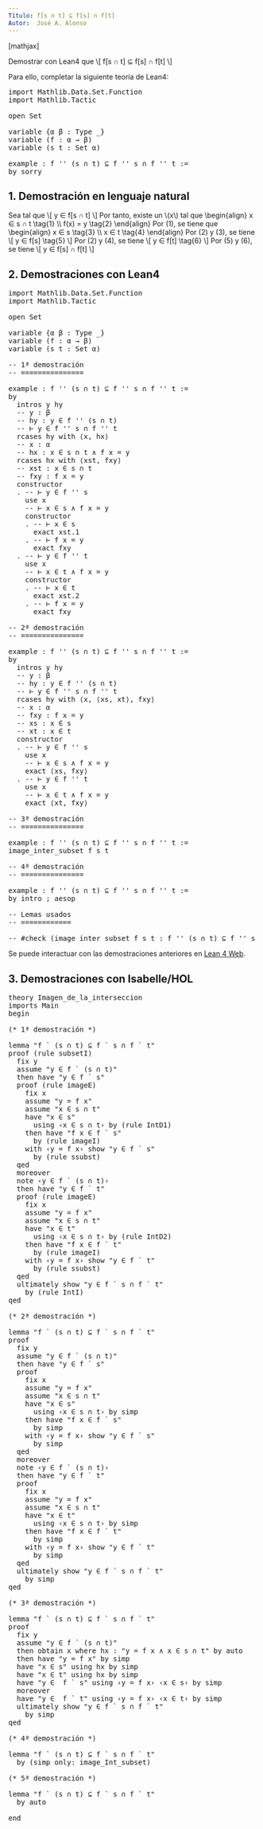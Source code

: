 ```yaml
---
Título: f[s ∩ t] ⊆ f[s] ∩ f[t]
Autor:  José A. Alonso
---
```


[mathjax]

Demostrar con Lean4 que
\\[ f[s ∩ t] ⊆ f[s] ∩ f[t]​ \\]

Para ello, completar la siguiente teoría de Lean4:

<pre lang="lean">
import Mathlib.Data.Set.Function
import Mathlib.Tactic

open Set

variable {α β : Type _}
variable (f : α → β)
variable (s t : Set α)

example : f '' (s ∩ t) ⊆ f '' s ∩ f '' t :=
by sorry
</pre>
<!--more-->

<h2>1. Demostración en lenguaje natural</h2>

Sea tal que
\\[ y ∈ f[s ∩ t] \\]
Por tanto, existe un \\(x\\) tal que
\\begin{align}
  x ∈ s ∩ t  \\tag{1} \\\\
  f(x) = y   \\tag{2}
\\end{align}
Por (1), se tiene que
\\begin{align}
  x ∈ s      \\tag{3} \\\\
  x ∈ t      \\tag{4}
\\end{align}
Por (2) y (3), se tiene
\\[ y ∈ f[s] \\tag{5} \\]
Por (2) y (4), se tiene
\\[ y ∈ f[t] \\tag{6} \\]
Por (5) y (6), se tiene
\\[ y ∈ f[s] ∩ f[t] \\]

<h2>2. Demostraciones con Lean4</h2>

<pre lang="lean">
import Mathlib.Data.Set.Function
import Mathlib.Tactic

open Set

variable {α β : Type _}
variable (f : α → β)
variable (s t : Set α)

-- 1ª demostración
-- ===============

example : f '' (s ∩ t) ⊆ f '' s ∩ f '' t :=
by
  intros y hy
  -- y : β
  -- hy : y ∈ f '' (s ∩ t)
  -- ⊢ y ∈ f '' s ∩ f '' t
  rcases hy with ⟨x, hx⟩
  -- x : α
  -- hx : x ∈ s ∩ t ∧ f x = y
  rcases hx with ⟨xst, fxy⟩
  -- xst : x ∈ s ∩ t
  -- fxy : f x = y
  constructor
  . -- ⊢ y ∈ f '' s
    use x
    -- ⊢ x ∈ s ∧ f x = y
    constructor
    . -- ⊢ x ∈ s
      exact xst.1
    . -- ⊢ f x = y
      exact fxy
  . -- ⊢ y ∈ f '' t
    use x
    -- ⊢ x ∈ t ∧ f x = y
    constructor
    . -- ⊢ x ∈ t
      exact xst.2
    . -- ⊢ f x = y
      exact fxy

-- 2ª demostración
-- ===============

example : f '' (s ∩ t) ⊆ f '' s ∩ f '' t :=
by
  intros y hy
  -- y : β
  -- hy : y ∈ f '' (s ∩ t)
  -- ⊢ y ∈ f '' s ∩ f '' t
  rcases hy with ⟨x, ⟨xs, xt⟩, fxy⟩
  -- x : α
  -- fxy : f x = y
  -- xs : x ∈ s
  -- xt : x ∈ t
  constructor
  . -- ⊢ y ∈ f '' s
    use x
    -- ⊢ x ∈ s ∧ f x = y
    exact ⟨xs, fxy⟩
  . -- ⊢ y ∈ f '' t
    use x
    -- ⊢ x ∈ t ∧ f x = y
    exact ⟨xt, fxy⟩

-- 3ª demostración
-- ===============

example : f '' (s ∩ t) ⊆ f '' s ∩ f '' t :=
image_inter_subset f s t

-- 4ª demostración
-- ===============

example : f '' (s ∩ t) ⊆ f '' s ∩ f '' t :=
by intro ; aesop

-- Lemas usados
-- ============

-- #check (image_inter_subset f s t : f '' (s ∩ t) ⊆ f '' s ∩ f '' t)
</pre>

Se puede interactuar con las demostraciones anteriores en <a href="https://live.lean-lang.org/#url=https://raw.githubusercontent.com/jaalonso/Calculemus2/main/src/Imagen_de_la_interseccion.lean" rel="noopener noreferrer" target="_blank">Lean 4 Web</a>.

<h2>3. Demostraciones con Isabelle/HOL</h2>

<pre lang="isar">
theory Imagen_de_la_interseccion
imports Main
begin

(* 1ª demostración *)

lemma "f ` (s ∩ t) ⊆ f ` s ∩ f ` t"
proof (rule subsetI)
  fix y
  assume "y ∈ f ` (s ∩ t)"
  then have "y ∈ f ` s"
  proof (rule imageE)
    fix x
    assume "y = f x"
    assume "x ∈ s ∩ t"
    have "x ∈ s"
      using ‹x ∈ s ∩ t› by (rule IntD1)
    then have "f x ∈ f ` s"
      by (rule imageI)
    with ‹y = f x› show "y ∈ f ` s"
      by (rule ssubst)
  qed
  moreover
  note ‹y ∈ f ` (s ∩ t)›
  then have "y ∈ f ` t"
  proof (rule imageE)
    fix x
    assume "y = f x"
    assume "x ∈ s ∩ t"
    have "x ∈ t"
      using ‹x ∈ s ∩ t› by (rule IntD2)
    then have "f x ∈ f ` t"
      by (rule imageI)
    with ‹y = f x› show "y ∈ f ` t"
      by (rule ssubst)
  qed
  ultimately show "y ∈ f ` s ∩ f ` t"
    by (rule IntI)
qed

(* 2ª demostración *)

lemma "f ` (s ∩ t) ⊆ f ` s ∩ f ` t"
proof
  fix y
  assume "y ∈ f ` (s ∩ t)"
  then have "y ∈ f ` s"
  proof
    fix x
    assume "y = f x"
    assume "x ∈ s ∩ t"
    have "x ∈ s"
      using ‹x ∈ s ∩ t› by simp
    then have "f x ∈ f ` s"
      by simp
    with ‹y = f x› show "y ∈ f ` s"
      by simp
  qed
  moreover
  note ‹y ∈ f ` (s ∩ t)›
  then have "y ∈ f ` t"
  proof
    fix x
    assume "y = f x"
    assume "x ∈ s ∩ t"
    have "x ∈ t"
      using ‹x ∈ s ∩ t› by simp
    then have "f x ∈ f ` t"
      by simp
    with ‹y = f x› show "y ∈ f ` t"
      by simp
  qed
  ultimately show "y ∈ f ` s ∩ f ` t"
    by simp
qed

(* 3ª demostración *)

lemma "f ` (s ∩ t) ⊆ f ` s ∩ f ` t"
proof
  fix y
  assume "y ∈ f ` (s ∩ t)"
  then obtain x where hx : "y = f x ∧ x ∈ s ∩ t" by auto
  then have "y = f x" by simp
  have "x ∈ s" using hx by simp
  have "x ∈ t" using hx by simp
  have "y ∈  f ` s" using ‹y = f x› ‹x ∈ s› by simp
  moreover
  have "y ∈  f ` t" using ‹y = f x› ‹x ∈ t› by simp
  ultimately show "y ∈ f ` s ∩ f ` t"
    by simp
qed

(* 4ª demostración *)

lemma "f ` (s ∩ t) ⊆ f ` s ∩ f ` t"
  by (simp only: image_Int_subset)

(* 5ª demostración *)

lemma "f ` (s ∩ t) ⊆ f ` s ∩ f ` t"
  by auto

end
</pre>
